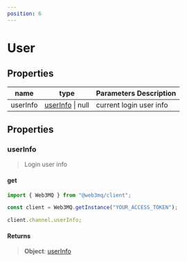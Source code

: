 ```yaml
---
position: 6
---
```


# User

## Properties

| name     | type                                                        | Parameters Description  |
| -------- | ----------------------------------------------------------- | ----------------------- |
| userInfo | [userInfo](/docs/Web3MQ-SDK/JS-SDK/types/#userinfo) \| null | current login user info |

## Properties

### userInfo

> Login user info

#### get

```typescript
import { Web3MQ } from "@web3mq/client";

const client = Web3MQ.getInstance("YOUR_ACCESS_TOKEN");

client.channel.userInfo;
```

#### Returns

> **Object**: [userInfo](/docs/Web3MQ-SDK/JS-SDK/types/#userinfo)
